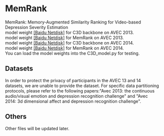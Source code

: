# MemRank
MemRank:  Memory-Augmented Similarity Ranking for Video-based Depression Severity Estimation   
model weight [[Baidu Netdisk]](https://pan.baidu.com/s/1iC_tid77YEdb4o9zR5lFvg?pwd=ka32) for C3D backbone on AVEC 2013.   
model weight [[Baidu Netdisk]](https://pan.baidu.com/s/1npLp5V9eA_lldcQCquEpmA?pwd=aik7) for MemRank on AVEC 2013.  
model weight [[Baidu Netdisk]](https://pan.baidu.com/s/1uN8R7GgM1dUHrud2xJHedw?pwd=286n) for C3D backbone on AVEC 2014.  
model weight [[Baidu Netdisk]](https://pan.baidu.com/s/1fNO3bPNKiXXmkM5NOGr0Fg?pwd=o7u1) for MemRank on AVEC 2014.  
You can load the model weights into the C3D_model.py for testing.

## Datasets
In order to protect the privacy of participants in the AVEC 13 and 14 datasets, we are unable to provide the dataset. For specific data partitioning protocols, please refer to the following papers:"Avec 2013: the continuous audio/visual emotion and depression recognition challenge" and  "Avec 2014: 3d dimensional affect and depression recognition challenge". 

## Others
Other files will be updated later.
